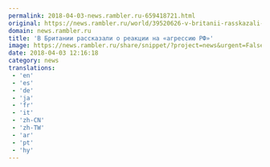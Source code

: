 ```yaml
---
permalink: 2018-04-03-news.rambler.ru-659418721.html
original: https://news.rambler.ru/world/39520626-v-britanii-rasskazali-o-reaktsii-na-agressiyu-rf/
domain: news.rambler.ru
title: 'В Британии рассказали о реакции на «агрессию РФ»'
image: https://news.rambler.ru/share/snippet/?project=news&urgent=False&image=http%3A%2F%2Fnews.rambler.ru%2Fimg%2F2018%2F04%2F03150059.904011.776.jpg&big=False&title=%D0%92%C2%A0%D0%91%D1%80%D0%B8%D1%82%D0%B0%D0%BD%D0%B8%D0%B8+%D1%80%D0%B0%D1%81%D1%81%D0%BA%D0%B0%D0%B7%D0%B0%D0%BB%D0%B8+%D0%BE%C2%A0%D1%80%D0%B5%D0%B0%D0%BA%D1%86%D0%B8%D0%B8+%D0%BD%D0%B0%C2%A0%C2%AB%D0%B0%D0%B3%D1%80%D0%B5%D1%81%D1%81%D0%B8%D1%8E+%D0%A0%D0%A4%C2%BB
date: 2018-04-03 12:16:18
category: news
translations: 
 - 'en'
 - 'es'
 - 'de'
 - 'ja'
 - 'fr'
 - 'it'
 - 'zh-CN'
 - 'zh-TW'
 - 'ar'
 - 'pt'
 - 'hy'
---
```


